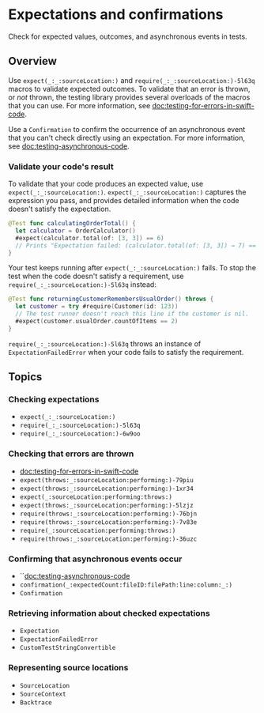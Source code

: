 # Expectations and confirmations

<!--
This source file is part of the Swift.org open source project

Copyright (c) 2023–2024 Apple Inc. and the Swift project authors
Licensed under Apache License v2.0 with Runtime Library Exception

See https://swift.org/LICENSE.txt for license information
See https://swift.org/CONTRIBUTORS.txt for Swift project authors
-->

Check for expected values, outcomes, and asynchronous events in tests.

## Overview

Use ``expect(_:_:sourceLocation:)`` and
``require(_:_:sourceLocation:)-5l63q`` macros to validate expected
outcomes. To validate that an error is thrown, or _not_ thrown, the
testing library provides several overloads of the macros that you can
use. For more information, see <doc:testing-for-errors-in-swift-code>.

Use a ``Confirmation`` to confirm the occurrence of an
asynchronous event that you can't check directly using an expectation.
For more information, see <doc:testing-asynchronous-code>.

### Validate your code's result

To validate that your code produces an expected value, use
``expect(_:_:sourceLocation:)``. ``expect(_:_:sourceLocation:)`` captures the
expression you pass, and provides detailed information when the code doesn't
satisfy the expectation.

```swift
@Test func calculatingOrderTotal() {
  let calculator = OrderCalculator()
  #expect(calculator.total(of: [3, 3]) == 6)
  // Prints "Expectation failed: (calculator.total(of: [3, 3]) → 7) == 6"
}
```

Your test keeps running after ``expect(_:_:sourceLocation:)`` fails. To stop
the test when the code doesn't satisfy a requirement, use
``require(_:_:sourceLocation:)-5l63q`` instead:

```swift
@Test func returningCustomerRemembersUsualOrder() throws {
  let customer = try #require(Customer(id: 123))
  // The test runner doesn't reach this line if the customer is nil.
  #expect(customer.usualOrder.countOfItems == 2)
}
```

``require(_:_:sourceLocation:)-5l63q`` throws an instance of
``ExpectationFailedError`` when your code fails to satisfy the requirement.

## Topics

### Checking expectations

- ``expect(_:_:sourceLocation:)``
- ``require(_:_:sourceLocation:)-5l63q``
- ``require(_:_:sourceLocation:)-6w9oo``

### Checking that errors are thrown

- <doc:testing-for-errors-in-swift-code>
- ``expect(throws:_:sourceLocation:performing:)-79piu``
- ``expect(throws:_:sourceLocation:performing:)-1xr34``
- ``expect(_:sourceLocation:performing:throws:)``
- ``expect(throws:_:sourceLocation:performing:)-5lzjz``
- ``require(throws:_:sourceLocation:performing:)-76bjn``
- ``require(throws:_:sourceLocation:performing:)-7v83e``
- ``require(_:sourceLocation:performing:throws:)``
- ``require(throws:_:sourceLocation:performing:)-36uzc``

### Confirming that asynchronous events occur

- ``<doc:testing-asynchronous-code>
- ``confirmation(_:expectedCount:fileID:filePath:line:column:_:)``
- ``Confirmation``

### Retrieving information about checked expectations

- ``Expectation``
- ``ExpectationFailedError``
- ``CustomTestStringConvertible``

### Representing source locations

- ``SourceLocation``
- ``SourceContext``
- ``Backtrace``
